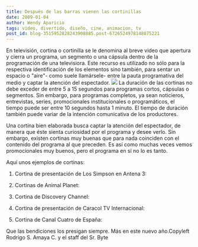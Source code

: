 ```yaml
---
title: Después de las barras vienen las cortinillas
date: 2009-01-04
author: Wendy Aparicio
tags: video, divertido, diseño, cine, animacion, tv
post_id: blog-3515952828243908885.post-6726524978148075221
---
```


En televisión, cortina o cortinilla se le denomina al breve video que
      apertura y cierra un programa, un segmento o una cápsula dentro de la programación de una
      televisiora.
Este recurso es utilizado no sólo para la respectiva identificación de
      los elementos sino también, para sentar un espacio o "aire"- como suele llamársele- entre la
      pauta programativa del medio y captar la atención del espectador.
[![](http://4.bp.blogspot.com/_JbB9KsZ238w/SV2QVmNKmlI/AAAAAAAAASU/Z70nOMOU0hs/s320/history.jpg)](http://4.bp.blogspot.com/_JbB9KsZ238w/SV2QVmNKmlI/AAAAAAAAASU/Z70nOMOU0hs/s1600-h/history.jpg)
La duración de las cortinas no debe exceder de entre 5 a
      15 segundos para programas cortos, cápsulas o segmentos. Sin embargo, para programas
      completos, ya sean noticieros, entrevistas, series, promocionales institucionales o
      programáticos, el tiempo puede ser entre 10 segundos hasta 1 minuto. El tiempo de duración
      también puede variar de la intención comunicativa de los productores.

Una cortina bien elaborada busca captar la atención del espectador, de manera que éste
      sienta curiosidad por el programa y desee verlo. Sin embargo, existen cortinas muy buenas que
      para nada coinciden con el contenido del programa al que preceden. Es así como muchas veces
      vemos promocionales muy buenos, pero el programa en sí no lo es tanto.

Aquí unos ejemplos de cortinas:

1. Cortina de presentación de Los
      Simpson en Antena 3:

2. Cortinas
      de Animal Planet:

3. Cortina de
      Discovery Channel:

4. Cortina de
      presentación de Caracol TV Internacional:

5. Cortina de
      Canal Cuatro de España:

Que las
      bendiciones los presigan siempre.
Más en este nuevo año.Copyleft Rodrigo S. Amaya C. y el staff del Sr.
      Byte